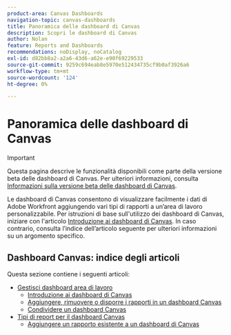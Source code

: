 ```yaml
---
product-area: Canvas Dashboards
navigation-topic: canvas-dashboards
title: Panoramica delle dashboard di Canvas
description: Scopri le dashboard di Canvas
author: Nolan
feature: Reports and Dashboards
recommendations: noDisplay, noCatalog
exl-id: d82bb8a2-a2a6-43d6-a62e-e90f69229533
source-git-commit: 9259c694eab8e5970e512434735cf9b0af3926a6
workflow-type: tm+mt
source-wordcount: '124'
ht-degree: 0%

---
```


# Panoramica delle dashboard di Canvas

>[!IMPORTANT]
>
>Questa pagina descrive le funzionalità disponibili come parte della versione beta delle dashboard di Canvas. Per ulteriori informazioni, consulta [Informazioni sulla versione beta delle dashboard di Canvas](/help/quicksilver/product-announcements/betas/canvas-dashboards-beta/canvas-dashboards-beta-information.md).

Le dashboard di Canvas consentono di visualizzare facilmente i dati di Adobe Workfront aggiungendo vari tipi di rapporti a un’area di lavoro personalizzabile. Per istruzioni di base sull&#39;utilizzo dei dashboard di Canvas, iniziare con l&#39;articolo [Introduzione ai dashboard di Canvas](/help/quicksilver/reports-and-dashboards/canvas-dashboards/manage-canvas-dashboards/get-started-canvas-dashboards.md). In caso contrario, consulta l’indice dell’articolo seguente per ulteriori informazioni su un argomento specifico.

## Dashboard Canvas: indice degli articoli

Questa sezione contiene i seguenti articoli:

* [Gestisci dashboard area di lavoro](/help/quicksilver/reports-and-dashboards/canvas-dashboards/manage-canvas-dashboards/manage-canvas-dashboards.md)
   * [Introduzione ai dashboard di Canvas](/help/quicksilver/reports-and-dashboards/canvas-dashboards/manage-canvas-dashboards/get-started-canvas-dashboards.md)
   * [Aggiungere, rimuovere o disporre i rapporti in un dashboard Canvas](/help/quicksilver/reports-and-dashboards/canvas-dashboards/manage-canvas-dashboards/add-remove-arrange-reports.md)
   * [Condividere un dashboard Canvas](/help/quicksilver/reports-and-dashboards/canvas-dashboards/manage-canvas-dashboards/share-canvas-dashboard.md)
* [Tipi di report per il dashboard Canvas](/help/quicksilver/reports-and-dashboards/canvas-dashboards/report-types/report-types-overview.md)
   * [Aggiungere un rapporto esistente a un dashboard di Canvas](/help/quicksilver/reports-and-dashboards/canvas-dashboards/report-types/add-existing-report.md)
  <!--* [Build a KPI report in a Canvas Dashboard](/help/quicksilver/reports-and-dashboards/canvas-dashboards/report-types/build-kpi-report.md)
    * [Build a chart report in a Canvas Dashboard](/help/quicksilver/reports-and-dashboards/canvas-dashboards/report-types/build-chart-report.md)
    * [Build a table report in a Canvas Dashboard](/help/quicksilver/reports-and-dashboards/canvas-dashboards/report-types/build-table-report.md)
    * [Add a pending approvals report to a Canvas Dashboard](/help/quicksilver/reports-and-dashboards/canvas-dashboards/report-types/add-pending-approvals-report.md)-->

